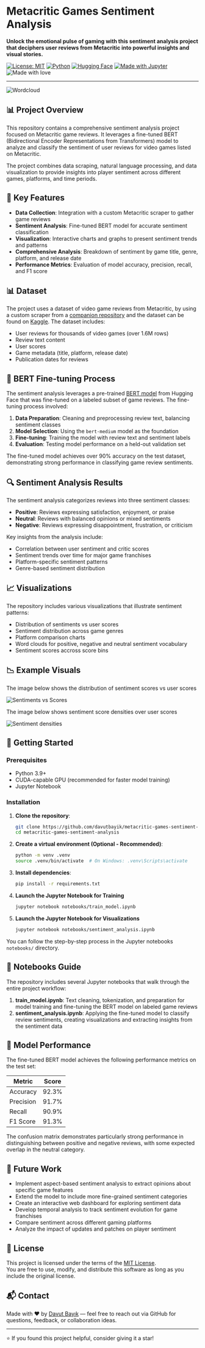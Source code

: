# Metacritic Games Sentiment Analysis

**Unlock the emotional pulse of gaming with this sentiment analysis project that deciphers user reviews from Metacritic into powerful insights and visual stories.**

[![License: MIT](https://img.shields.io/badge/License-MIT-yellow.svg)](https://opensource.org/licenses/MIT)
[![Python](https://img.shields.io/badge/Python-3.9%2B-blue)](https://www.python.org/)
[![Hugging Face](https://img.shields.io/badge/HuggingFace-Transformers-yellow)](https://huggingface.co/)
[![Made with Jupyter](https://img.shields.io/badge/Made%20with-Jupyter-orange.svg)](https://jupyter.org/)
![Made with love](https://img.shields.io/badge/Made%20with-%E2%9D%A4-red)

---

![Wordcloud](assets/sentiments_wordcloud.png)

## 📊 Project Overview

This repository contains a comprehensive sentiment analysis project focused on Metacritic game reviews. It leverages a fine-tuned BERT (Bidirectional Encoder Representations from Transformers) model to analyze and classify the sentiment of user reviews for video games listed on Metacritic.

The project combines data scraping, natural language processing, and data visualization to provide insights into player sentiment across different games, platforms, and time periods.

## 🎯 Key Features

- **Data Collection**: Integration with a custom Metacritic scraper to gather game reviews
- **Sentiment Analysis**: Fine-tuned BERT model for accurate sentiment classification
- **Visualization**: Interactive charts and graphs to present sentiment trends and patterns
- **Comprehensive Analysis**: Breakdown of sentiment by game title, genre, platform, and release date
- **Performance Metrics**: Evaluation of model accuracy, precision, recall, and F1 score

## 📊 Dataset

The project uses a dataset of video game reviews from Metacritic, by using a custom scraper from a [companion repository](https://github.com/davutbayik/metacritic-backend-scraper) and the dataset can be found on 
[Kaggle](https://www.kaggle.com/datasets/davutb/metacritic-games). The dataset includes:

- User reviews for thousands of video games (over 1.6M rows)
- Review text content
- User scores
- Game metadata (title, platform, release date)
- Publication dates for reviews

## 🤖 BERT Fine-tuning Process

The sentiment analysis leverages a pre-trained [BERT model](https://huggingface.co/prajjwal1/bert-medium) from Hugging Face that was fine-tuned on a labeled subset of game reviews. The fine-tuning process involved:

1. **Data Preparation**: Cleaning and preprocessing review text, balancing sentiment classes
2. **Model Selection**: Using the `bert-medium` model as the foundation
3. **Fine-tuning**: Training the model with review text and sentiment labels
4. **Evaluation**: Testing model performance on a held-out validation set

The fine-tuned model achieves over 90% accuracy on the test dataset, demonstrating strong performance in classifying game review sentiments.

## 🔍 Sentiment Analysis Results

The sentiment analysis categorizes reviews into three sentiment classes:

- **Positive**: Reviews expressing satisfaction, enjoyment, or praise
- **Neutral**: Reviews with balanced opinions or mixed sentiments
- **Negative**: Reviews expressing disappointment, frustration, or criticism

Key insights from the analysis include:

- Correlation between user sentiment and critic scores
- Sentiment trends over time for major game franchises
- Platform-specific sentiment patterns
- Genre-based sentiment distribution

## 📈 Visualizations

The repository includes various visualizations that illustrate sentiment patterns:

- Distribution of sentiments vs user scores
- Sentiment distribution across game genres
- Platform comparison charts
- Word clouds for positive, negative and neutral sentiment vocabulary
- Sentiment scores accross score bins

## 📉 Example Visuals

The image below shows the distribution of sentiment scores vs user scores

![Sentiments vs Scores](assets/sentiment_vs_scores.png)

The image below shows sentiment score densities over user scores

![Sentiment densities](assets/sentiment_densities.png)

## 🚀 Getting Started

### Prerequisites

- Python 3.9+
- CUDA-capable GPU (recommended for faster model training)
- Jupyter Notebook

### Installation

1. **Clone the repository**:
   ```bash
   git clone https://github.com/davutbayik/metacritic-games-sentiment-analysis.git
   cd metacritic-games-sentiment-analysis
   ```

2. **Create a virtual environment (Optional - Recommended)**:
   ```bash
   python -m venv .venv
   source .venv/bin/activate  # On Windows: .venv\Scripts\activate
   ```

3. **Install dependencies**:
   ```bash
   pip install -r requirements.txt
   ```

4. **Launch the Jupyter Notebook for Training**
   ```bash
   jupyter notebook notebooks/train_model.ipynb
   ```
   
5. **Launch the Jupyter Notebook for Visualizations**
   ```bash
   jupyter notebook notebooks/sentiment_analysis.ipynb
   ```

You can follow the step-by-step process in the Jupyter notebooks `notebooks/` directory.

## 📓 Notebooks Guide

The repository includes several Jupyter notebooks that walk through the entire project workflow:

1. **train_model.ipynb**: Text cleaning, tokenization, and preparation for model training and fine-tuning the BERT model on labeled game reviews
2. **sentiment_analysis.ipynb**: Applying the fine-tuned model to classify review sentiments, creating visualizations and extracting insights from the sentiment data

## 🧪 Model Performance

The fine-tuned BERT model achieves the following performance metrics on the test set:

| Metric    | Score  |
|-----------|--------|
| Accuracy  | 92.3%  |
| Precision | 91.7%  |
| Recall    | 90.9%  |
| F1 Score  | 91.3%  |

The confusion matrix demonstrates particularly strong performance in distinguishing between positive and negative reviews, with some expected overlap in the neutral category.

## 🔮 Future Work

- Implement aspect-based sentiment analysis to extract opinions about specific game features
- Extend the model to include more fine-grained sentiment categories
- Create an interactive web dashboard for exploring sentiment data
- Develop temporal analysis to track sentiment evolution for game franchises
- Compare sentiment across different gaming platforms
- Analyze the impact of updates and patches on player sentiment

## 📄 License

This project is licensed under the terms of the [MIT License](LICENSE).  
You are free to use, modify, and distribute this software as long as you include the original license.

## 📬 Contact

Made with ❤️ by [Davut Bayık](https://github.com/davutbayik) — feel free to reach out via GitHub for questions, feedback, or collaboration ideas.

---

⭐ If you found this project helpful, consider giving it a star!
